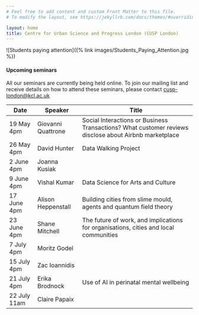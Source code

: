 ```yaml
---
# Feel free to add content and custom Front Matter to this file.
# To modify the layout, see https://jekyllrb.com/docs/themes/#overriding-theme-defaults

layout: home
title: Centre for Urban Science and Progress London (CUSP London)
---
```


![Students paying attention]({% link images/Students_Paying_Attention.jpg %})

#### Upcoming seminars

All our seminars are currently being held online.
To join our mailing list and receive details on how to attend these seminars, please contact
[cusp-london@kcl.ac.uk](mailto:cusp-london@kcl.ac.uk)

| Date | Speaker | Title |
|------|---------|-------|
| 19 May 4pm | Giovanni Quattrone | Social Interactions or Business Transactions? What customer reviews disclose about Airbnb marketplace |
| 26 May 4pm | David Hunter | Data Walking Project |
| 2 June 4pm | Joanna Kusiak |  | 
| 9 June 4pm | Vishal Kumar | Data Science for Arts and Culture | 
| 17 June 4pm | Alison Heppenstall | Building cities from slime mould, agents and quantum field theory | 
| 23 June 4pm | Shane Mitchell | The future of work, and implications for organisations, cities and local communities | 
| 7 July 4pm | Moritz Godel |  | 
| 15 July 4pm | Zac Ioannidis |  | 
| 21 July 4pm | Erika Brodnock | Use of AI in perinatal mental wellbeing | 
| 22 July 11am | Claire Papaix |  | 
